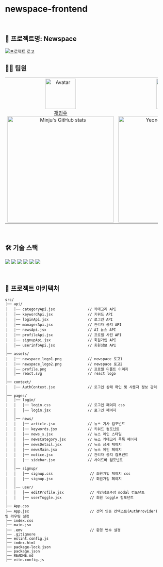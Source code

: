 # newspace-frontend


<br>

## 📍 프로젝트명: Newspace

![프로젝트 로고](https://raw.githubusercontent.com/LG-CNS-AM-Inspire-Camp-ai-project-1/newspace-frontend/main/src/assets/newspace_logo1.png)
<br>


## 👩‍💻 팀원
<table>
    <tr>
        <!-- 첫 번째 팀원 -->
        <td align="center" width="50%">
            <img src="https://avatars.githubusercontent.com/judymoody59" alt="Avatar" width="100px"/><br/>
            <a href="https://github.com/judymoody59">채민주</a>
            <br/>
            <img src="https://github-readme-stats.vercel.app/api?username=judymoody59&show_icons=true&theme=transparent" alt="Minju's GitHub stats" width="350px"/>
        </td>
        <!-- 두 번째 팀원 -->
        <td align="center" width="50%">
            <img src="https://avatars.githubusercontent.com/Y0ungse" alt="Avatar" width="100px"/><br/>
            <a href="https://github.com/hayong39">유영서</a>
            <br/>
            <img src="https://github-readme-stats.vercel.app/api?username=Y0ungse&show_icons=true&theme=transparent" alt="Yeongseo's GitHub stats" width="350px"/>
        </td>
    </tr>
</table>
<br/>

## 🛠️ 기술 스택

<img src="https://img.shields.io/badge/HTML5-E34F26?style=for-the-badge&logo=HTML5&logoColor=white"> <img src="https://img.shields.io/badge/CSS3-1572B6?style=for-the-badge&logo=CSS3&logoColor=white"> <img src="https://img.shields.io/badge/JavaScript-F7DF1E?style=for-the-badge&logo=JavaScript&logoColor=black"> <img src="https://img.shields.io/badge/React-61DAFB?style=for-the-badge&logo=React&logoColor=black"> <img src="https://img.shields.io/badge/Vite-646CFF?style=for-the-badge&logo=Vite&logoColor=white"> <img src="https://img.shields.io/badge/Figma-F24E1E?style=for-the-badge&logo=Figma&logoColor=white"> 

<br/>

## 📂 프로젝트 아키텍처

```
src/
│── api/
│   │── categoryApi.jsx               // 카테고리 API
│   │── keywordApi.jsx                // 키워드 API
│   │── loginApi.jsx                  // 로그인 API
│   │── managerApi.jsx                // 관리자 공지 API
│   │── newsApi.jsx                   // AI 뉴스 API
│   │── profileApi.jsx                // 프로필 사진 API
│   │── signupApi.jsx                 // 회원가입 API
│   │── userinfoApi.jsx               // 회원정보 API
│
│── assets/
│   │── newspace_logo1.png            // newspace 로고1
│   │── newspace_logo2.png            // newspace 로고2
│   │── profile.png                   // 프로필 디폴트 이미지
│   │── react.svg                     // react logo
│
│── context/
│   │── AuthContext.jsx               // 로그인 상태 확인 및 사용자 정보 관리
│
│── pages/
│   │── login/
│   │   │── login.css                 // 로그인 페이지 css
│   │   │── login.jsx                 // 로그인 페이지
│   │
│   │── news/
│   │   │── article.jsx               // 뉴스 기사 컴포넌트
│   │   │── keywords.jsx              // 키워드 컴포넌트
│   │   │── news_s.jsx                // 뉴스 메인 스타일
│   │   │── newsCategory.jsx          // 뉴스 카테고리 목록 페이지
│   │   │── newsDetail.jsx            // 뉴스 상세 페이지 
│   │   │── newsMain.jsx              // 뉴스 메인 페이지
│   │   │── notice.jsx                // 관리자 공지 컴포넌트
│   │   │── sidebar.jsx               // 사이드바 컴포넌트
│   │
│   │── signup/
│   │   │── signup.css                 // 회원가입 페이지 css
│   │   │── signup.jsx                 // 회원가입 페이지
│   │
│   │── user/
│   │   │── editProfile.jsx            // 개인정보수정 modal 컴포넌트
│   │   │── userToggle.jsx             // 회원 toggle 컴포넌트
│
│── App.css
│── App.jsx                            // 전역 인증 컨텍스트(AuthProvider) 및 라우팅 설정
│── index.css
│── main.jsx
│── .env                               // 환경 변수 설정
│── .gitignore
│── eslint.config.js
│── index.html
│── package-lock.json
│── package.json
│── README.md
│── vite.config.js
```
<br/>

